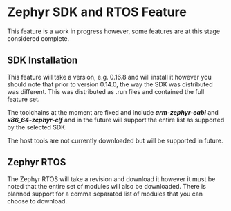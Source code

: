# Zephyr SDK and RTOS Feature
This feature is a work in progress however, some features are at this stage considered complete.

## SDK Installation
This feature will take a version, e.g. 0.16.8 and will install it however you should note that prior to version 0.14.0, the way the SDK was distributed was different. This was distributed as .run files and contained the full feature set.

The toolchains at the moment are fixed and include **_arm-zephyr-eabi_** and **_x86_64-zephyr-elf_** and in the future will support the entire list as supported by the selected SDK.

The host tools are not currently downloaded but will be supported in future.

## Zephyr RTOS
The Zephyr RTOS will take a revision and download it however it must be noted that the entire set of modules will also be downloaded. There is planned support for a comma separated list of modules that you can choose to download.

